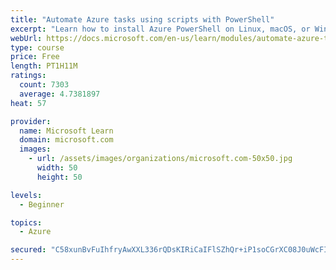 ```yaml
---
title: "Automate Azure tasks using scripts with PowerShell"
excerpt: "Learn how to install Azure PowerShell on Linux, macOS, or Windows and then connect to Azure and manage your resources."
webUrl: https://docs.microsoft.com/en-us/learn/modules/automate-azure-tasks-with-powershell/
type: course
price: Free
length: PT1H11M
ratings:
  count: 7303
  average: 4.7381897
heat: 57

provider:
  name: Microsoft Learn
  domain: microsoft.com
  images:
    - url: /assets/images/organizations/microsoft.com-50x50.jpg
      width: 50
      height: 50

levels:
  - Beginner

topics:
  - Azure

secured: "C58xunBvFuIhfryAwXXL336rQDsKIRiCaIFlSZhQr+iP1soCGrXC08J0uWcFI6IbZe9KNjuzeV6KsvFJvJUfY5YPRKQZXMRvllK29kcHhdTbvWpSm/3tMTGDKCHpLTvFguJW6gxDPiqq9K8TWi238RAFQvubYPLXi4/XOehKKK3j1pLNrxH7tfxsxbuMDhCCV6OmjjH/GrF+xCuJ9sTdH3lfaCg6H900yILe7MCxY7d/5AXjoMmAPo2cQwMAvYWrSPseaUijzhO3tH2DKnqA6npBB817N2EHcCEOWIWKUNdOYektS/Vlxa+/FwsJp8gY0hs6luvOdf8pxrUjYHzG087I/k+gPLGF/0WeWevW8qpKimKACpHv5O2eYTGVUbidx35RE/EBcBEB0EJwqxb/js6nIyqxCcBzDdKfTvso/8I=;i4Qmno/DBd8fLIKj4dD9KA=="
---
```


